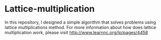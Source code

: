 # Lattice-multiplication
In this repository, I designed a simple algorithm that solves problems using lattice multiplications method. For more information about how does lattice multiplication work, please visit http://www.learnnc.org/lp/pages/4458
